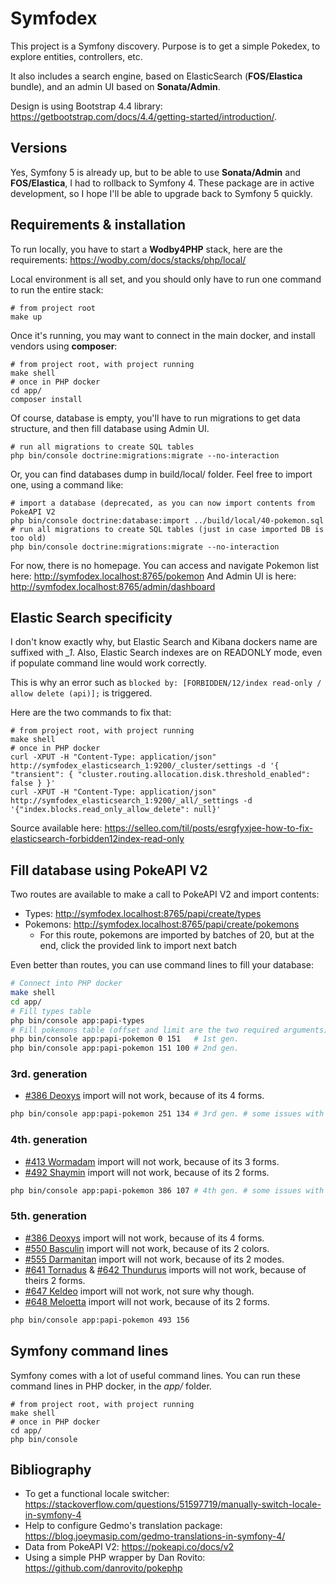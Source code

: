 # Symfodex

This project is a Symfony discovery.
Purpose is to get a simple Pokedex, to explore entities, controllers, etc.

It also includes a search engine, based on ElasticSearch (**FOS/Elastica** bundle), and an admin UI based on **Sonata/Admin**.

Design is using Bootstrap 4.4 library: https://getbootstrap.com/docs/4.4/getting-started/introduction/.

## Versions
Yes, Symfony 5 is already up, but to be able to use **Sonata/Admin** and **FOS/Elastica**, I had to rollback to Symfony 4.
These package are in active development, so I hope I'll be able to upgrade back to Symfony 5 quickly.

## Requirements & installation
To run locally, you have to start a **Wodby4PHP** stack, here are the requirements: https://wodby.com/docs/stacks/php/local/

Local environment is all set, and you should only have to run one command to run the entire stack:
```
# from project root
make up
```

Once it's running, you may want to connect in the main docker, and install vendors using **composer**:
```
# from project root, with project running
make shell
# once in PHP docker
cd app/
composer install
```

Of course, database is empty, you'll have to run migrations to get data structure, and then fill database using Admin UI.
```
# run all migrations to create SQL tables
php bin/console doctrine:migrations:migrate --no-interaction
```

Or, you can find databases dump in build/local/ folder. Feel free to import one, using a command like:
```
# import a database (deprecated, as you can now import contents from PokeAPI V2
php bin/console doctrine:database:import ../build/local/40-pokemon.sql
# run all migrations to create SQL tables (just in case imported DB is too old)
php bin/console doctrine:migrations:migrate --no-interaction
```

For now, there is no homepage.
You can access and navigate Pokemon list here: http://symfodex.localhost:8765/pokemon
And Admin UI is here: http://symfodex.localhost:8765/admin/dashboard

## Elastic Search specificity

I don't know exactly why, but Elastic Search and Kibana dockers name are suffixed with *\_1*.
Also, Elastic Search indexes are on READONLY mode, even if populate command line would work correctly.

This is why an error such as `blocked by: [FORBIDDEN/12/index read-only / allow delete (api)];` is triggered.

Here are the two commands to fix that:
```
# from project root, with project running
make shell
# once in PHP docker
curl -XPUT -H "Content-Type: application/json" http://symfodex_elasticsearch_1:9200/_cluster/settings -d '{ "transient": { "cluster.routing.allocation.disk.threshold_enabled": false } }'
curl -XPUT -H "Content-Type: application/json" http://symfodex_elasticsearch_1:9200/_all/_settings -d '{"index.blocks.read_only_allow_delete": null}'
```

Source available here: https://selleo.com/til/posts/esrgfyxjee-how-to-fix-elasticsearch-forbidden12index-read-only

## Fill database using PokeAPI V2

Two routes are available to make a call to PokeAPI V2 and import contents:
* Types: http://symfodex.localhost:8765/papi/create/types
* Pokemons: http://symfodex.localhost:8765/papi/create/pokemons
  * For this route, pokemons are imported by batches of 20, but at the end, click the provided link to import next batch

Even better than routes, you can use command lines to fill your database:
```bash
# Connect into PHP docker
make shell
cd app/
# Fill types table
php bin/console app:papi-types
# Fill pokemons table (offset and limit are the two required arguments)
php bin/console app:papi-pokemon 0 151   # 1st gen.
php bin/console app:papi-pokemon 151 100 # 2nd gen.
```
### 3rd. generation
* [\#386 Deoxys](https://www.pokemon.com/us/pokedex/deoxys "Deoxys on pokemon.com") import will not work, because of its 4 forms.
```bash
php bin/console app:papi-pokemon 251 134 # 3rd gen. # some issues with 386 Deoxys (different forms)
```
### 4th. generation
* [\#413 Wormadam](https://www.pokemon.com/us/pokedex/wormadam "Wormadam on pokemon.com") import will not work, because of its 3 forms.
* [\#492 Shaymin](https://www.pokemon.com/us/pokedex/shaymin "Shaymin on pokemon.com") import will not work, because of its 2 forms.
```bash
php bin/console app:papi-pokemon 386 107 # 4th gen. # some issues with 413 Wormadam & 492 Shaymin (different forms)
```
### 5th. generation
* [\#386 Deoxys](https://www.pokemon.com/us/pokedex/deoxys "Deoxys on pokemon.com") import will not work, because of its 4 forms.
* [\#550 Basculin](https://www.pokemon.com/us/pokedex/basculin "Basculin on pokemon.com") import will not work, because of its 2 colors.
* [\#555 Darmanitan](https://www.pokemon.com/us/pokedex/darmanitan "Darmanitan on pokemon.com") import will not work, because of its 2 modes.
* [\#641 Tornadus](https://www.pokemon.com/us/pokedex/tornadus "Tornadus on pokemon.com") & [\#642 Thundurus](https://www.pokemon.com/us/pokedex/thundurus "Thundurus on pokemon.com") imports will not work, because of theirs 2 forms.
* [\#647 Keldeo](https://www.pokemon.com/us/pokedex/keldeo "Keldeo on pokemon.com") import will not work, not sure why though.
* [\#648 Meloetta](https://www.pokemon.com/us/pokedex/meloetta "Meloetta on pokemon.com") import will not work, because of its 2 forms.
```bash
php bin/console app:papi-pokemon 493 156
```

## Symfony command lines

Symfony comes with a lot of useful command lines. You can run these command lines in PHP docker, in the *app/* folder.
```
# from project root, with project running
make shell
# once in PHP docker
cd app/
php bin/console
```

## Bibliography

* To get a functional locale switcher: https://stackoverflow.com/questions/51597719/manually-switch-locale-in-symfony-4
* Help to configure Gedmo's translation package: https://blog.joeymasip.com/gedmo-translations-in-symfony-4/
* Data from PokeAPI V2: https://pokeapi.co/docs/v2
* Using a simple PHP wrapper by Dan Rovito: https://github.com/danrovito/pokephp
